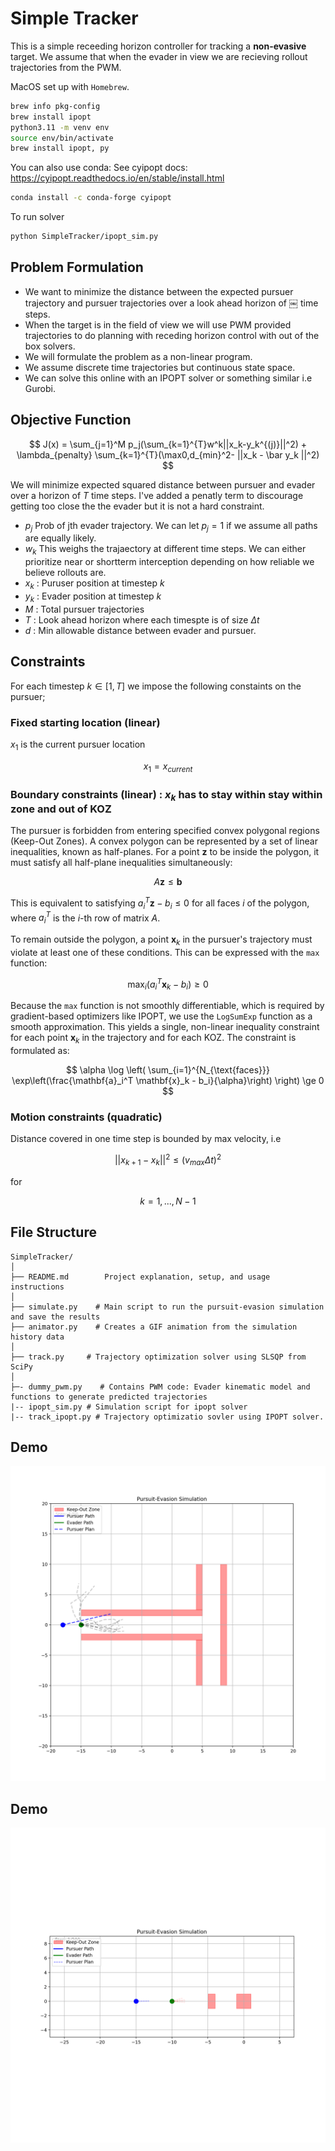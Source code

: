 # Simple Tracker

This is a simple receeding horizon controller for tracking a **non-evasive** target. We assume that when the evader in view we are recieving rollout trajectories from the PWM. 


MacOS set up with `Homebrew`.
```bash
brew info pkg-config        
brew install ipopt
python3.11 -m venv env
source env/bin/activate
brew install ipopt, py
```

You can also use conda: See cyipopt docs: https://cyipopt.readthedocs.io/en/stable/install.html
```bash
conda install -c conda-forge cyipopt
```

To run solver

```bash
python SimpleTracker/ipopt_sim.py
```

## Problem Formulation

- We want to minimize the distance between the expected pursuer trajectory and pursuer trajectories over a look ahead horizon of ￼ time steps.
- When the target is in the field of view we will use PWM provided trajectories to do planning with receding horizon control with out of the box solvers. 
- We will formulate the problem as a non-linear program. 
- We assume discrete time trajectories but continuous state space. 
- We can solve this online with an IPOPT solver or something similar i.e Gurobi. 

## Objective Function

$$
J(x) = \sum_{j=1}^M p_j(\sum_{k=1}^{T}w^k||x_k-y_k^{(j)}||^2) + \lambda_{penalty} \sum_{k=1}^{T}(\max0,d_{min}^2- ||x_k - \bar y_k ||^2)
$$


We will minimize expected squared distance between pursuer and evader over a horizon of $T$ time steps. I've added a penatly term to discourage getting too close the the evader but it is not a hard constraint.


- $p_j$ Prob of jth evader trajectory. We can let $p_j=1$  if we assume all paths are equally likely. 
- $w_k$ This weighs the trajaectory at different time steps. We can either prioritize near or shortterm interception depending on how reliable we believe rollouts are.
- $x_k$ : Puruser position at timestep $k$
- $y_k$ : Evader position at timestep $k$
- $M$ : Total pursuer trajectories
- $T$ : Look ahead horizon where each timespte is of size $\Delta t$
- $d$ : Min allowable distance between evader and pursuer. 

## Constraints

For each timestep $k \in [1,T]$ we impose the following constaints on the pursuer;

### Fixed starting location (linear)

$x_1$ is the current pursuer location

$$
x_1 = x_{current}
$$

### Boundary constraints (linear) : $x_k$ has to stay within stay within zone and out of KOZ

The pursuer is forbidden from entering specified convex polygonal regions (Keep-Out Zones). A convex polygon can be represented by a set of linear inequalities, known as half-planes. For a point $\mathbf{z}$ to be inside the polygon, it must satisfy all half-plane inequalities simultaneously:

$$ A\mathbf{z} \le \mathbf{b} $$

This is equivalent to satisfying $a_i^T \mathbf{z} - b_i \le 0$ for all faces $i$ of the polygon, where $a_i^T$ is the $i$-th row of matrix $A$.

To remain outside the polygon, a point $\mathbf{x}_k$ in the pursuer's trajectory must violate at least one of these conditions. This can be expressed with the `max` function:

$$ \max_{i} (a_i^T \mathbf{x}_k - b_i) \ge 0 $$

Because the `max` function is not smoothly differentiable, which is required by gradient-based optimizers like IPOPT, we use the `LogSumExp` function as a smooth approximation. This yields a single, non-linear inequality constraint for each point $\mathbf{x}_k$ in the trajectory and for each KOZ. The constraint is formulated as:

$$
\alpha \log \left( \sum_{i=1}^{N_{\text{faces}}} \exp\left(\frac{\mathbf{a}_i^T \mathbf{x}_k - b_i}{\alpha}\right) \right) \ge 0
$$


### Motion constraints (quadratic) 

Distance covered in one time step is bounded by max velocity, i.e 

$$||x_{k+1} - x_k||^2 \le (v_{max}\Delta t)^2$$ 

for 

$$k = 1 ,..., N-1$$


## File Structure

```
SimpleTracker/
│
├── README.md        Project explanation, setup, and usage instructions
│
├── simulate.py    # Main script to run the pursuit-evasion simulation and save the results
├── animator.py    # Creates a GIF animation from the simulation history data
│
├── track.py     # Trajectory optimization solver using SLSQP from SciPy
│
├─- dummy_pwm.py    # Contains PWM code: Evader kinematic model and functions to generate predicted trajectories
|-- ipopt_sim.py # Simulation script for ipopt solver
|-- track_ipopt.py # Trajectory optimizatio sovler using IPOPT solver. 
```

## Demo

![assets/fast_pursuit_corridor.gif](assets/fast_pursuit_corridor.gif)

## Demo 

![assets/pursuit_with_hybrid_constraints.gif](assets/pursuit_with_hybrid_constraints.gif)

